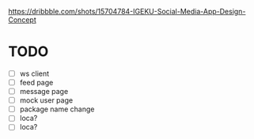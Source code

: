 https://dribbble.com/shots/15704784-IGEKU-Social-Media-App-Design-Concept


# TODO
- [ ] ws client
- [ ] feed page
- [ ] message page
- [ ] mock user page
- [ ] package name change
- [ ] loca?
- [ ] loca?